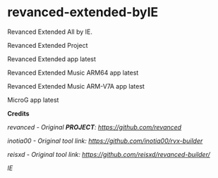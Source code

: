 # revanced-extended-byIE
Revanced Extended All by IE.

Revanced Extended Project 

Revanced Extended app latest

Revanced Extended Music ARM64 app latest

Revanced Extended Music ARM-V7A app latest

MicroG app latest

**Credits**

**revanced* - Original **PROJECT**: *https://github.com/revanced**

**inotia00* - Original tool link: *https://github.com/inotia00/rvx-builder**

**reisxd* - Original tool link: *https://github.com/reisxd/revanced-builder/**

*IE*




